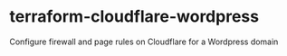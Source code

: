 # terraform-cloudflare-wordpress
Configure firewall and page rules on Cloudflare for a Wordpress domain
